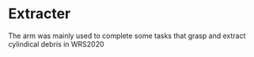 # Extracter
The arm was mainly used to complete some tasks that grasp and extract cylindical debris in WRS2020
